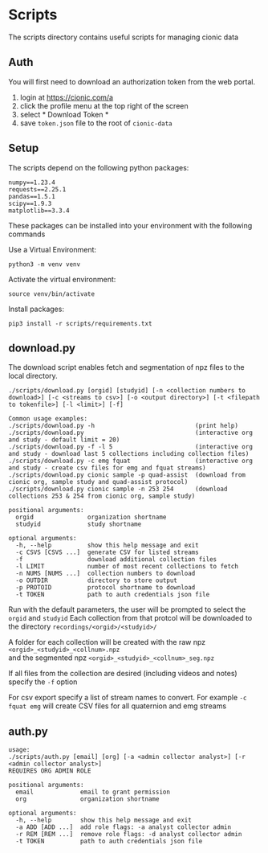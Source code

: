 # Scripts

The scripts directory contains useful scripts for managing cionic data

## Auth

You will first need to download an authorization token from the web portal.

1. login at https://cionic.com/a
2. click the profile menu at the top right of the screen
3. select * Download Token *
4. save `token.json` file to the root of `cionic-data`

## Setup

The scripts depend on the following python packages:

```
numpy==1.23.4
requests==2.25.1
pandas==1.5.1
scipy==1.9.3
matplotlib==3.3.4
```

These packages can be installed into your environment with the following commands

Use a Virtual Environment:

`python3 -m venv venv`

Activate the virtual environment:

`source venv/bin/activate`

Install packages:

`pip3 install -r scripts/requirements.txt`

## download.py

The download script enables fetch and segmentation of npz files to the local directory.

```
./scripts/download.py [orgid] [studyid] [-n <collection numbers to download>] [-c <streams to csv>] [-o <output directory>] [-t <filepath to tokenfile>] [-l <limit>] [-f] 

Common usage examples:
./scripts/download.py -h                            (print help)
./scripts/download.py                               (interactive org and study - default limit = 20)
./scripts/download.py -f -l 5                       (interactive org and study - download last 5 collections including collection files)
./scripts/download.py -c emg fquat                  (interactive org and study - create csv files for emg and fquat streams)
./scripts/download.py cionic sample -p quad-assist  (download from cionic org, sample study and quad-assist protocol)
./scripts/download.py cionic sample -n 253 254      (download collections 253 & 254 from cionic org, sample study)

positional arguments:
  orgid               organization shortname
  studyid             study shortname

optional arguments:
  -h, --help          show this help message and exit
  -c CSVS [CSVS ...]  generate CSV for listed streams
  -f                  download additional collection files
  -l LIMIT            number of most recent collections to fetch
  -n NUMS [NUMS ...]  collection numbers to download
  -o OUTDIR           directory to store output
  -p PROTOID          protocol shortname to download
  -t TOKEN            path to auth credentials json file
```

Run with the default parameters, the user will be prompted to select the `orgid` and `studyid`
Each collection from that protcol will be downloaded to the directory  `recordings/<orgid>/<studyid>/`

A folder for each collection will be created with the raw npz `<orgid>_<studyid>_<collnum>.npz`  
and the segmented npz `<orgid>_<studyid>_<collnum>_seg.npz`

If all files from the collection are desired (including videos and notes) specify the `-f` option

For csv export specify a list of stream names to convert.  For example `-c fquat emg` will create CSV files for all quaternion and emg streams

## auth.py

```
usage: 
./scripts/auth.py [email] [org] [-a <admin collector analyst>] [-r <admin collector analyst>]
REQUIRES ORG ADMIN ROLE

positional arguments:
  email             email to grant permission
  org               organization shortname

optional arguments:
  -h, --help        show this help message and exit
  -a ADD [ADD ...]  add role flags: -a analyst collector admin
  -r REM [REM ...]  remove role flags: -d analyst collector admin
  -t TOKEN          path to auth credentials json file
```